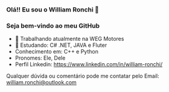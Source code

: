 ### Olá!! Eu sou o William Ronchi 🤙
### Seja bem-vindo ao meu GitHub

- 💼 Trabalhando atualmente na WEG Motores
- 🌱 Estudando: C# .NET, JAVA e Fluter
- Conhecimento em: C++ e Python
- Pronomes: Ele, Dele 
- Perfil Linkedin: https://www.linkedin.com/in/william-ronchi/

Qualquer dúvida ou comentário pode me contatar pelo Email: william.ronchi@outlook.com
